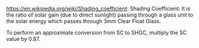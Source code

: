 
<https://en.wikipedia.org/wiki/Shading_coefficient>:
Shading Coefficient: It is the ratio of solar gain (due to direct sunlight) passing through a glass unit to the solar energy which passes through 3mm Clear Float Glass.

To perform an approximate conversion from SC to SHGC, multiply the SC value by 0.87.
